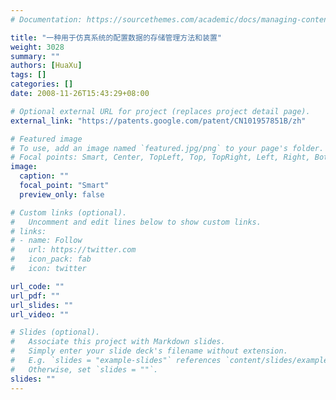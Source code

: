 ```yaml
---
# Documentation: https://sourcethemes.com/academic/docs/managing-content/

title: "一种用于仿真系统的配置数据的存储管理方法和装置"
weight: 3028
summary: ""
authors: [HuaXu]
tags: []
categories: []
date: 2008-11-26T15:43:29+08:00

# Optional external URL for project (replaces project detail page).
external_link: "https://patents.google.com/patent/CN101957851B/zh"

# Featured image
# To use, add an image named `featured.jpg/png` to your page's folder.
# Focal points: Smart, Center, TopLeft, Top, TopRight, Left, Right, BottomLeft, Bottom, BottomRight.
image:
  caption: ""
  focal_point: "Smart"
  preview_only: false

# Custom links (optional).
#   Uncomment and edit lines below to show custom links.
# links:
# - name: Follow
#   url: https://twitter.com
#   icon_pack: fab
#   icon: twitter

url_code: ""
url_pdf: ""
url_slides: ""
url_video: ""

# Slides (optional).
#   Associate this project with Markdown slides.
#   Simply enter your slide deck's filename without extension.
#   E.g. `slides = "example-slides"` references `content/slides/example-slides.md`.
#   Otherwise, set `slides = ""`.
slides: ""
---
```


